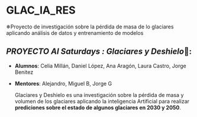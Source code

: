 # GLAC_IA_RES
❄Proyecto de investigación sobre la pérdida de masa de lo glaciares aplicando análisis de datos y entrenamiento de modelos

## ***PROYECTO AI Saturdays : Glaciares y Deshielo***🧊:
+ **Alumnos**: Celia Millán, Daniel López, Ana Aragón, Laura Castro, Jorge Benitez
+ **Mentores**: Alejandro, Miguel B, Jorge G



    Glaciares y Deshielo es una investigación sobre la pérdida de masa y volumen de los glaciares aplicando la inteligencia Artificial para realizar **prediciones sobre el estado de algunos glaciares en  2030 y 2050**.



